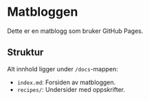 # Matbloggen

Dette er en matblogg som bruker GitHub Pages.

## Struktur

Alt innhold ligger under `/docs`-mappen:
- `index.md`: Forsiden av matbloggen.
- `recipes/`: Undersider med oppskrifter.